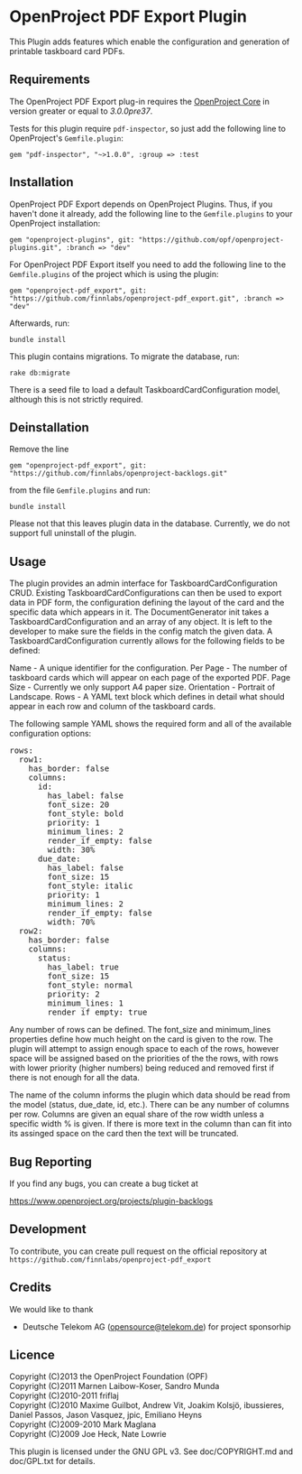 OpenProject PDF Export Plugin
===========================

This Plugin adds features which enable the configuration and generation of printable taskboard card PDFs.


Requirements
------------

The OpenProject PDF Export plug-in requires the [OpenProject Core](https://github.com/opf/openproject/) in
version greater or equal to *3.0.0pre37*.

Tests for this plugin require `pdf-inspector`, so just add the following line to
OpenProject's `Gemfile.plugin`:

`gem "pdf-inspector", "~>1.0.0", :group => :test`


Installation
------------

OpenProject PDF Export depends on OpenProject Plugins. Thus, if you haven't done
it already, add the following line to the `Gemfile.plugins` to your OpenProject installation:

`gem "openproject-plugins", git: "https://github.com/opf/openproject-plugins.git", :branch => "dev"`

For OpenProject PDF Export itself you need to add the following line to the
`Gemfile.plugins` of the project which is using the plugin:

`gem "openproject-pdf_export", git: "https://github.com/finnlabs/openproject-pdf_export.git", :branch => "dev"`

Afterwards, run:

`bundle install`

This plugin contains migrations. To migrate the database, run:

`rake db:migrate`

There is a seed file to load a default TaskboardCardConfiguration model, although this is not strictly required.


Deinstallation
--------------

Remove the line

`gem "openproject-pdf_export", git: "https://github.com/finnlabs/openproject-backlogs.git"`

from the file `Gemfile.plugins` and run:

`bundle install`

Please not that this leaves plugin data in the database. Currently, we do not
support full uninstall of the plugin.

Usage
------------

The plugin provides an admin interface for TaskboardCardConfiguration CRUD. Existing TaskboardCardConfigurations can then be used to export data in PDF form, the configuration defining the layout of the card and the specific data which appears in it. The DocumentGenerator init takes a TaskboardCardConfiguration and an array of any object. It is left to the developer to make sure the fields in the config match the given data. A TaskboardCardConfiguration currently allows for the following fields to be defined:

Name - A unique identifier for the configuration.
Per Page - The number of taskboard cards which will appear on each page of the exported PDF.
Page Size - Currently we only support A4 paper size.
Orientation - Portrait of Landscape.
Rows - A YAML text block which defines in detail what should appear in each row and column of the taskboard cards.

The following sample YAML shows the required form and all of the available configuration options:

<pre>
rows:
  row1:
    has_border: false
    columns:
      id:
        has_label: false
        font_size: 20
        font_style: bold
        priority: 1
        minimum_lines: 2
        render_if_empty: false
        width: 30%
      due_date:
        has_label: false
        font_size: 15
        font_style: italic
        priority: 1
        minimum_lines: 2
        render_if_empty: false
        width: 70%
  row2:
    has_border: false
    columns:
      status:
        has_label: true
        font_size: 15
        font_style: normal
        priority: 2
        minimum_lines: 1
        render_if_empty: true
</pre>

Any number of rows can be defined. The font_size and minimum_lines properties define how much height on the card is given to the row. The plugin will attempt to assign enough space to each of the rows, however space will be assigned based on the priorities of the the rows, with rows with lower priority (higher numbers) being reduced and removed first if there is not enough for all the data.

The name of the column informs the plugin which data should be read from the model (status, due_date, id, etc.). There can be any number of columns per row. Columns are given an equal share of the row width unless a specific width % is given. If there is more text in the column than can fit into its assinged space on the card then the text will be truncated.

Bug Reporting
-------------

If you find any bugs, you can create a bug ticket at

https://www.openproject.org/projects/plugin-backlogs


Development
-----------

To contribute, you can create pull request on the official repository at
`https://github.com/finnlabs/openproject-pdf_export`


Credits
-------

We would like to thank

* Deutsche Telekom AG (opensource@telekom.de) for project sponsorhip

Licence
-------

Copyright (C)2013 the OpenProject Foundation (OPF)<br />
Copyright (C)2011 Marnen Laibow-Koser, Sandro Munda<br />
Copyright (C)2010-2011 friflaj<br />
Copyright (C)2010 Maxime Guilbot, Andrew Vit, Joakim Kolsjö, ibussieres, Daniel Passos, Jason Vasquez, jpic, Emiliano Heyns<br />
Copyright (C)2009-2010 Mark Maglana<br />
Copyright (C)2009 Joe Heck, Nate Lowrie

This plugin is licensed under the GNU GPL v3. See doc/COPYRIGHT.md and doc/GPL.txt for details.
